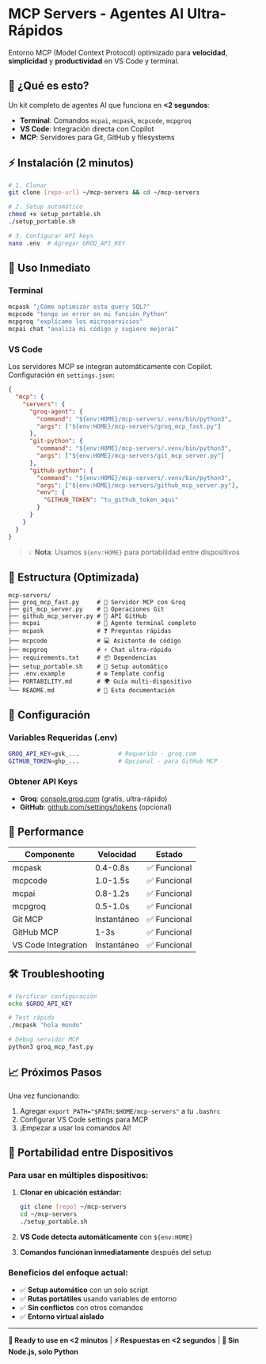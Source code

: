 # MCP Servers - Agentes AI Ultra-Rápidos

Entorno MCP (Model Context Protocol) optimizado para **velocidad**, **simplicidad** y **productividad** en VS Code y terminal.

## 🎯 ¿Qué es esto?

Un kit completo de agentes AI que funciona en **<2 segundos**:
- **Terminal**: Comandos `mcpai`, `mcpask`, `mcpcode`, `mcpgroq` 
- **VS Code**: Integración directa con Copilot
- **MCP**: Servidores para Git, GitHub y filesystems

## ⚡ Instalación (2 minutos)

```bash
# 1. Clonar
git clone [repo-url] ~/mcp-servers && cd ~/mcp-servers

# 2. Setup automático
chmod +x setup_portable.sh
./setup_portable.sh

# 3. Configurar API keys
nano .env  # Agregar GROQ_API_KEY
```

## 🚀 Uso Inmediato

### Terminal
```bash
mcpask "¿Cómo optimizar esta query SQL?"
mcpcode "tengo un error en mi función Python"  
mcpgroq "explícame los microservicios"
mcpai chat "analiza mi código y sugiere mejoras"
```

### VS Code
Los servidores MCP se integran automáticamente con Copilot. Configuración en `settings.json`:

```json
{
  "mcp": {
    "servers": {
      "groq-agent": {
        "command": "${env:HOME}/mcp-servers/.venv/bin/python3",
        "args": ["${env:HOME}/mcp-servers/groq_mcp_fast.py"]
      },
      "git-python": {
        "command": "${env:HOME}/mcp-servers/.venv/bin/python3", 
        "args": ["${env:HOME}/mcp-servers/git_mcp_server.py"]
      },
      "github-python": {
        "command": "${env:HOME}/mcp-servers/.venv/bin/python3",
        "args": ["${env:HOME}/mcp-servers/github_mcp_server.py"],
        "env": {
          "GITHUB_TOKEN": "tu_github_token_aqui"
        }
      }
    }
  }
}
```

> 💡 **Nota**: Usamos `${env:HOME}` para portabilidad entre dispositivos
## 📁 Estructura (Optimizada)

```
mcp-servers/
├── groq_mcp_fast.py     # 🤖 Servidor MCP con Groq
├── git_mcp_server.py    # 🔧 Operaciones Git
├── github_mcp_server.py # 🐙 API GitHub
├── mcpai                # 💬 Agente terminal completo
├── mcpask               # ❓ Preguntas rápidas
├── mcpcode              # 💻 Asistente de código
├── mcpgroq              # ⚡ Chat ultra-rápido
├── requirements.txt     # 📦 Dependencias
├── setup_portable.sh    # 🚀 Setup automático
├── .env.example         # ⚙️ Template config
├── PORTABILITY.md       # 🌍 Guía multi-dispositivo
└── README.md            # 📖 Esta documentación
```

## 🔑 Configuración

### Variables Requeridas (.env)
```bash
GROQ_API_KEY=gsk_...           # Requerido - groq.com
GITHUB_TOKEN=ghp_...           # Opcional - para GitHub MCP
```

### Obtener API Keys
- **Groq**: [console.groq.com](https://console.groq.com) (gratis, ultra-rápido)
- **GitHub**: [github.com/settings/tokens](https://github.com/settings/tokens) (opcional)

## 🎯 Performance

| Componente | Velocidad | Estado |
|------------|-----------|--------|
| mcpask | 0.4-0.8s | ✅ Funcional |
| mcpcode | 1.0-1.5s | ✅ Funcional |
| mcpai | 0.8-1.2s | ✅ Funcional |
| mcpgroq | 0.5-1.0s | ✅ Funcional |
| Git MCP | Instantáneo | ✅ Funcional |
| GitHub MCP | 1-3s | ✅ Funcional |
| VS Code Integration | Instantáneo | ✅ Funcional |

## 🛠️ Troubleshooting

```bash
# Verificar configuración
echo $GROQ_API_KEY

# Test rápido
./mcpask "hola mundo"

# Debug servidor MCP
python3 groq_mcp_fast.py
```

## 📈 Próximos Pasos

Una vez funcionando:
1. Agregar `export PATH="$PATH:$HOME/mcp-servers"` a tu `.bashrc`
2. Configurar VS Code settings para MCP
3. ¡Empezar a usar los comandos AI!

## 🔄 Portabilidad entre Dispositivos

### Para usar en múltiples dispositivos:

1. **Clonar en ubicación estándar:**
   ```bash
   git clone [repo] ~/mcp-servers
   cd ~/mcp-servers
   ./setup_portable.sh
   ```

2. **VS Code detecta automáticamente** con `${env:HOME}`

3. **Comandos funcionan inmediatamente** después del setup

### Beneficios del enfoque actual:
- ✅ **Setup automático** con un solo script
- ✅ **Rutas portátiles** usando variables de entorno
- ✅ **Sin conflictos** con otros comandos
- ✅ **Entorno virtual aislado**

---
**🚀 Ready to use en <2 minutos** | **⚡ Respuestas en <2 segundos** | **🔧 Sin Node.js, solo Python**